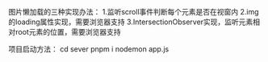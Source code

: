图片懒加载的三种实现办法：
1.监听scroll事件判断每个元素是否在视窗内
2.img的loading属性实现，需要浏览器支持
3.IntersectionObserver实现，监听元素相对root元素的位置，需要浏览器支持

项目启动方法：
  cd sever
  pnpm i
  nodemon app.js